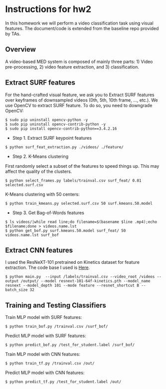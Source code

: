 # Instructions for hw2

In this homework we will perform a video classification task using visual features. The document/code is extended from the baseline repo provided by TAs.


## Overview
A video-based MED system is composed of mainly three parts: 1) Video pre-processing, 2) video feature extraction, and 3) classification. 


## Extract SURF features
For the hand-crafted visual feature, we ask you to Extract SURF features over keyframes of downsampled videos (0th, 5th, 10th frame, ..., etc.). We use OpenCV to extract SURF feature. To do so, you need to downgrade OpenCV:
```
$ sudo pip uninstall opencv-python -y
$ sudo pip uninstall opencv-contrib-python -y
$ sudo pip install opencv-contrib-python==3.4.2.16
```

+ Step 1. Extract SURF keypoint features 
```
$ python surf_feat_extraction.py ./videos/ ./feature/
```

+ Step 2. K-Means clustering

First randomly select a subset of the features to speed things up. This may affect the quality of the clusters.
```
$ python select_frames.py labels/trainval.csv surf_feat/ 0.01 selected.surf.csv
```

K-Means clustering with 50 centers:
```
$ python train_kmeans.py selected.surf.csv 50 surf.kmeans.50.model
```

+ Step 3. Get Bag-of-Words features
```
$ ls videos/|while read line;do filename=$(basename $line .mp4);echo $filename;done > videos.name.lst
$ python get_bof.py surf.kmeans.50.model surf_feat/ 50  videos.name.lst surf_bof
```


## Extract CNN features
I used the ResNeXT-101 pretrained on Kinetics dataset for feature extraction. The code base I used is [Here](https://github.com/kenshohara/video-classification-3d-cnn-pytorch).
```
$ python main.py  --input /labels/trainval.csv --video_root /videos --output /output/ --model resnext-101-64f-kinetics.pth --model_name resnext --model_depth 101 --mode feature --resnet_shortcut B --batch_size 32
```

## Training and Testing Classifiers
Train MLP model with SURF features:
```
$ python train_bof.py /trainval.csv /surf_bof/
```
Predict MLP model with SURF features:
```
$ python predict_bof.py /test_for_student.label /surf_bof/
```
Train MLP model with CNN features:
```
$ python train_tf.py /trainval.csv /out/
```
Predict MLP model with CNN features:
```
$ python predict_tf.py /test_for_student.label /out/
```